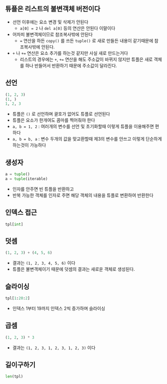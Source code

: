 ## 튜플은 리스트의 불변객체 버전이다

- 선언 이후에는 요소 변경 및 삭제가 안된다
	- `a[0] = 2` 나 `del a[0]` 등의 연산은 안된다 이말이다
- 어차피 불변객체이므로 참조복사밖에 안된다
	- `=` 연산을 하든 `copy()` 를 쓰든 `tuple()` 로 새로 만들든 내용이 같기때문에 참조복사밖에 안된다.
- `+` 나 `+=` 연산은 요소 추가를 하는것 같지만 사실 새로 만드는거다
	- 리스트의 경우에는 `+`, `+=` 연산을 해도 주소값이 바뀌지 않지만 튜플은 새로 객체를 하나 반들어서 반환하기 때문에 주소값이 달라진다.

## 선언

```python
(1, 2, 3)
(1, )
1, 2, 3
```

- 튜플은 `()` 로 선언하며 괄호가 없어도 튜플로 선언된다
- 튜플은 요소가 한개여도 콤마를 찍어줘야 한다
- `a, b = 1, 2` : 여러개의 변수를 선언 및 초기화할때 이렇게 튜플을 이용해주면 편하다
- `a, b = b, a` : 변수 두개의 값을 맞교환할때 제3의 변수를 안쓰고 이렇게 단순하게 하는것이 가능하다

## 생성자

```python
a = tuple()
a = tuple(iterable)
```

- 인자를 안주면 빈 튜플을 반환하고
- 반복 가능한 객체를 인자로 주면 해당 객체의 내용을 튜플로 변환하여 반환한다

## 인덱스 접근

```python
tpl[int]
```

## 덧셈

```python
(1, 2, 3) + (4, 5, 6)
```

- 결과는 `(1, 2, 3, 4, 5, 6)` 이다
- 튜플은 불변객체이기 때문에 덧셈의 결과는 새로운 객체로 생성된다.

## 슬라이싱

```python
tpl[1:20:2]
```

- 인덱스 1부터 19까지 인덱스 2씩 증가하며 슬라이싱

## 곱셈

```python
(1, 2, 3) * 3
```

- 결과는 `(1, 2, 3, 1, 2, 3, 1, 2, 3)` 이다

## 길이구하기

```python
len(tpl)
```